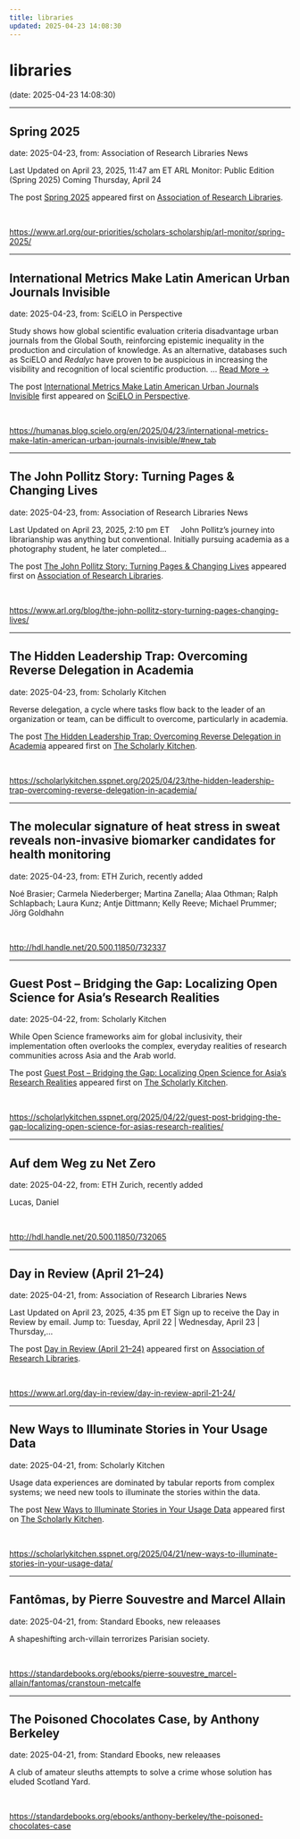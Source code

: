 ```yaml
---
title: libraries
updated: 2025-04-23 14:08:30
---
```


# libraries

(date: 2025-04-23 14:08:30)

---

## Spring 2025

date: 2025-04-23, from: Association of Research Libraries News

<p>Last Updated on April 23, 2025, 11:47 am ET ARL Monitor: Public Edition (Spring 2025) Coming Thursday, April 24</p>
<p>The post <a href="https://www.arl.org/our-priorities/scholars-scholarship/arl-monitor/spring-2025/">Spring 2025</a> appeared first on <a href="https://www.arl.org">Association of Research Libraries</a>.</p>
 

<br> 

<https://www.arl.org/our-priorities/scholars-scholarship/arl-monitor/spring-2025/>

---

## International Metrics Make Latin American Urban Journals Invisible

date: 2025-04-23, from: SciELO in Perspective

<p>Study shows how global scientific evaluation criteria disadvantage urban journals from the Global South, reinforcing epistemic inequality in the production and circulation of knowledge. As an alternative, databases such as SciELO and <em>Redalyc</em> have proven to be auspicious in increasing the visibility and recognition of local scientific production. <span class="ellipsis">&#8230;</span> <span class="more-link-wrap"><a href="https://humanas.blog.scielo.org/en/2025/04/23/international-metrics-make-latin-american-urban-journals-invisible/#new_tab" class="more-link"><span>Read More &#8594;</span></a></span></p>
<p>The post <a href="https://humanas.blog.scielo.org/en/2025/04/23/international-metrics-make-latin-american-urban-journals-invisible/#new_tab">International Metrics Make Latin American Urban Journals Invisible</a> first appeared on <a href="https://blog.scielo.org/en">SciELO in Perspective</a>.</p> 

<br> 

<https://humanas.blog.scielo.org/en/2025/04/23/international-metrics-make-latin-american-urban-journals-invisible/#new_tab>

---

## The John Pollitz Story: Turning Pages & Changing Lives

date: 2025-04-23, from: Association of Research Libraries News

<p>Last Updated on April 23, 2025, 2:10 pm ET     John Pollitz’s journey into librarianship was anything but conventional. Initially pursuing academia as a photography student, he later completed...</p>
<p>The post <a href="https://www.arl.org/blog/the-john-pollitz-story-turning-pages-changing-lives/">The John Pollitz Story: Turning Pages &#038; Changing Lives</a> appeared first on <a href="https://www.arl.org">Association of Research Libraries</a>.</p>
 

<br> 

<https://www.arl.org/blog/the-john-pollitz-story-turning-pages-changing-lives/>

---

## The Hidden Leadership Trap: Overcoming Reverse Delegation in Academia

date: 2025-04-23, from: Scholarly Kitchen

<p>Reverse delegation, a cycle where tasks flow back to the leader of an organization or team, can be difficult to overcome, particularly in academia.</p>
<p>The post <a href="https://scholarlykitchen.sspnet.org/2025/04/23/the-hidden-leadership-trap-overcoming-reverse-delegation-in-academia/">The Hidden Leadership Trap: Overcoming Reverse Delegation in Academia</a> appeared first on <a href="https://scholarlykitchen.sspnet.org">The Scholarly Kitchen</a>.</p>
 

<br> 

<https://scholarlykitchen.sspnet.org/2025/04/23/the-hidden-leadership-trap-overcoming-reverse-delegation-in-academia/>

---

## The molecular signature of heat stress in sweat reveals non-invasive biomarker candidates for health monitoring

date: 2025-04-23, from: ETH Zurich, recently added

Noé Brasier; Carmela Niederberger; Martina Zanella; Alaa Othman; Ralph Schlapbach; Laura Kunz; Antje Dittmann; Kelly Reeve; Michael Prummer; Jörg Goldhahn 

<br> 

<http://hdl.handle.net/20.500.11850/732337>

---

## Guest Post – Bridging the Gap: Localizing Open Science for Asia’s Research Realities

date: 2025-04-22, from: Scholarly Kitchen

<p>While Open Science frameworks aim for global inclusivity, their implementation often overlooks the complex, everyday realities of research communities across Asia and the Arab world.</p>
<p>The post <a href="https://scholarlykitchen.sspnet.org/2025/04/22/guest-post-bridging-the-gap-localizing-open-science-for-asias-research-realities/">Guest Post – Bridging the Gap: Localizing Open Science for Asia’s Research Realities</a> appeared first on <a href="https://scholarlykitchen.sspnet.org">The Scholarly Kitchen</a>.</p>
 

<br> 

<https://scholarlykitchen.sspnet.org/2025/04/22/guest-post-bridging-the-gap-localizing-open-science-for-asias-research-realities/>

---

## Auf dem Weg zu Net Zero

date: 2025-04-22, from: ETH Zurich, recently added

Lucas, Daniel 

<br> 

<http://hdl.handle.net/20.500.11850/732065>

---

## Day in Review (April 21–24)

date: 2025-04-21, from: Association of Research Libraries News

<p>Last Updated on April 23, 2025, 4:35 pm ET Sign up to receive the Day in Review by email. Jump to: Tuesday, April 22 &#124; Wednesday, April 23 &#124; Thursday,...</p>
<p>The post <a href="https://www.arl.org/day-in-review/day-in-review-april-21-24/">Day in Review (April 21–24)</a> appeared first on <a href="https://www.arl.org">Association of Research Libraries</a>.</p>
 

<br> 

<https://www.arl.org/day-in-review/day-in-review-april-21-24/>

---

## New Ways to Illuminate Stories in Your Usage Data

date: 2025-04-21, from: Scholarly Kitchen

<p>Usage data experiences are dominated by tabular reports from complex systems; we need new tools to illuminate the stories within the data.</p>
<p>The post <a href="https://scholarlykitchen.sspnet.org/2025/04/21/new-ways-to-illuminate-stories-in-your-usage-data/">New Ways to Illuminate Stories in Your Usage Data</a> appeared first on <a href="https://scholarlykitchen.sspnet.org">The Scholarly Kitchen</a>.</p>
 

<br> 

<https://scholarlykitchen.sspnet.org/2025/04/21/new-ways-to-illuminate-stories-in-your-usage-data/>

---

## Fantômas, by Pierre Souvestre and Marcel Allain

date: 2025-04-21, from: Standard Ebooks, new releaases

A shapeshifting arch-villain terrorizes Parisian society. 

<br> 

<https://standardebooks.org/ebooks/pierre-souvestre_marcel-allain/fantomas/cranstoun-metcalfe>

---

## The Poisoned Chocolates Case, by Anthony Berkeley

date: 2025-04-21, from: Standard Ebooks, new releaases

A club of amateur sleuths attempts to solve a crime whose solution has eluded Scotland Yard. 

<br> 

<https://standardebooks.org/ebooks/anthony-berkeley/the-poisoned-chocolates-case>

